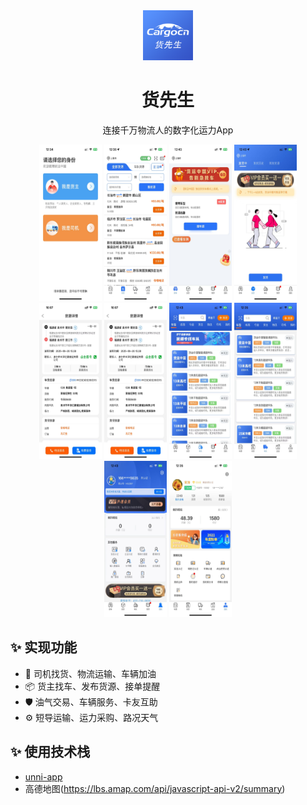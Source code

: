 <div align="center"><a name="readme-top"></a>

<img src="https://github.com/Yphfeng/cargocnApp/blob/main/images/loginLogo.png" alt="logo" width="80px" height="80px" />

<h1>货先生</h1>

连接千万物流人的数字化运力App

<img src="https://github.com/Yphfeng/cargocnApp/blob/main/images/main.jpg" alt="身份选择页" width="100px" height="250px" />
<img src="https://github.com/Yphfeng/cargocnApp/blob/main/images/index.jpg" alt="司机首页" width="100px" height="250px" />
<img src="https://github.com/Yphfeng/cargocnApp/blob/main/images/shipMain.jpg" alt="货主首页" width="100px" height="250px" />
<img src="https://github.com/Yphfeng/cargocnApp/blob/main/images/shipSend.jpg" alt="货主发货" width="100px" height="250px" />
<img src="https://github.com/Yphfeng/cargocnApp/blob/main/images/goods.jpg" alt="货源详情" width="100px" height="250px" />
<img src="https://github.com/Yphfeng/cargocnApp/blob/main/images/goods.jpg" alt="货源详情" width="100px" height="250px" />
<img src="https://github.com/Yphfeng/cargocnApp/blob/main/images/fleet.jpg" alt="司机车队" width="100px" height="250px" />
<img src="https://github.com/Yphfeng/cargocnApp/blob/main/images/shipFleet.jpg" alt="货主车队" width="100px" height="250px" />
<img src="https://github.com/Yphfeng/cargocnApp/blob/main/images/my.jpg" alt="我的" width="100px" height="250px" />
<img src="https://github.com/Yphfeng/cargocnApp/blob/main/images/shipMy.jpg" alt="货主我的" width="100px" height="250px" />
</div>

## ✨ 实现功能

- 🌈 司机找货、物流运输、车辆加油
- 📦 货主找车、发布货源、接单提醒
- 🛡 油气交易、车辆服务、卡友互助
- ⚙️ 短导运输、运力采购、路况天气

## ✨ 使用技术栈
- [unni-app](https://uniapp.dcloud.net.cn/)
- 高德地图(https://lbs.amap.com/api/javascript-api-v2/summary)



